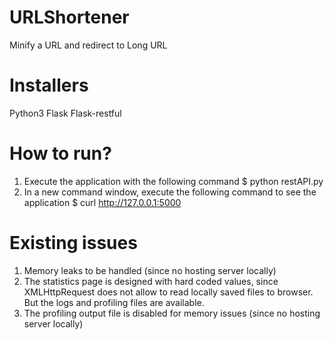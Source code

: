 # URLShortener
 Minify a URL and redirect to Long URL

# Installers
 Python3
 Flask
 Flask-restful

# How to run?
 1. Execute the application with the following command
	$ python restAPI.py
 2. In a new command window, execute the following command to see the application
        $ curl http://127.0.0.1:5000

# Existing issues
  1. Memory leaks to be handled (since no hosting server locally) 
  2. The statistics page is designed with hard coded values, since XMLHttpRequest does not   allow to read locally saved files to browser. But the logs and profiling files are available.
  3. The profiling output file is disabled for memory issues (since no hosting server locally)
 
